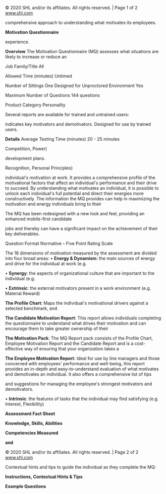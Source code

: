 © 2020 SHL and/or its affiliates. All rights reserved. | Page 1 of 2 www.shl.com

comprehensive approach to understanding what motivates its employees.

**Motivation Questionnaire**

experience.

**Overview** The Motivation Questionnaire (MQ) assesses what situations are likely to increase or reduce an

Job Family/Title All

Allowed Time (minutes) Untimed

Number of Sittings One Designed for Unproctored Environment Yes

Maximum Number of Questions 144 questions

Product Category Personality

Several reports are available for trained and untrained users:

indicates key motivators and demotivators. Designed for use by trained users.

**Details** Average Testing Time (minutes) 20 - 25 minutes

Competition, Power)

development plans.

Recognition, Personal Principles)

individual's motivation at work. It provides a comprehensive profile of the motivational factors that affect an individual's performance and their drive to succeed. By understanding what motivates an individual, it is possible to unlock each individual's full potential and direct their energies more constructively. The information the MQ provides can help in maximizing the motivation and energy individuals bring to their

The MQ has been redesigned with a new look and feel, providing an enhanced mobile-first candidate

jobs and thereby can have a significant impact on the achievement of their key deliverables.

Question Format Normative – Five Point Rating Scale

The 18 dimensions of motivation measured by the assessment are divided into four broad areas: • **Energy & Dynamism**: the main sources of energy and drive for the individual at work (e.g.

• **Synergy**: the aspects of organizational culture that are important to the individual (e.g.

• **Extrinsic**: the external motivators present in a work environment (e.g. Material Reward)

**The Profile Chart**: Maps the individual's motivational drivers against a selected benchmark, and

**The Candidate Motivation Report**: This report allows individuals completing the questionnaire to understand what drives their motivation and can encourage them to take greater ownership of their

**The Motivation Pack**: The MQ Report pack consists of the Profile Chart, Employee Motivation Report and the Candidate Report and is a cost-effective way of ensuring that your organization takes a

**The Employee Motivation Report**: Ideal for use by line managers and those concerned with employees' performance and well-being, this report provides an in-depth and easy-to-understand evaluation of what motivates and demotivates an individual. It also offers a comprehensive list of tips

and suggestions for managing the employee's strongest motivators and demotivators.

• **Intrinsic**: the features of tasks that the individual may find satisfying (e.g. Interest, Flexibility)

**Assessment Fact Sheet**

**Knowledge, Skills, Abilities** 

**Competencies Measured**

**and** 

© 2020 SHL and/or its affiliates. All rights reserved. | Page 2 of 2 www.shl.com

Contextual hints and tips to guide the individual as they complete the MQ:

**Instructions, Contextual Hints & Tips**

**Example Questions**